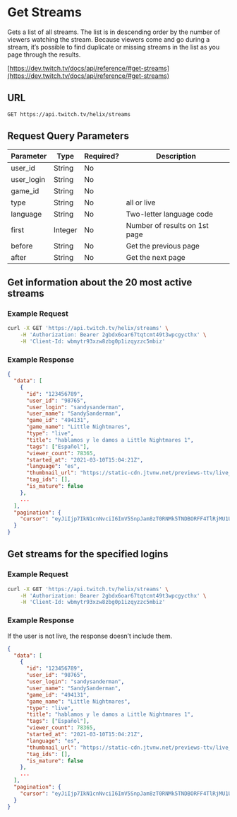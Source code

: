 # Get Streams

Gets a list of all streams. The list is in descending order by the number of viewers watching the stream. Because viewers come and go during a stream, it’s possible to find duplicate or missing streams in the list as you page through the results.

[https://dev.twitch.tv/docs/api/reference/#get-streams](https://dev.twitch.tv/docs/api/reference/#get-streams)

## URL

`GET https://api.twitch.tv/helix/streams`

## Request Query Parameters

| Parameter  | Type     | Required?  | Description                    |
|------------|----------|------------|--------------------------------|
| user_id    | String   | No         |                                |
| user_login | String   | No         |                                |
| game_id    | String   | No         |                                |
| type       | String   | No         | all or live                    |
| language   | String   | No         | Two-letter language code       |
| first      | Integer  | No         | Number of results on 1st page  |
| before     | String   | No         | Get the previous page          |
| after      | String   | No         | Get the next page              |

## Get information about the 20 most active streams 

### Example Request

``` bash
curl -X GET 'https://api.twitch.tv/helix/streams' \
    -H 'Authorization: Bearer 2gbdx6oar67tqtcmt49t3wpcgycthx' \
    -H 'Client-Id: wbmytr93xzw8zbg0p1izqyzzc5mbiz'

```

### Example Response

``` json
{
  "data": [
    {
      "id": "123456789",
      "user_id": "98765",
      "user_login": "sandysanderman",
      "user_name": "SandySanderman",
      "game_id": "494131",
      "game_name": "Little Nightmares",
      "type": "live",
      "title": "hablamos y le damos a Little Nightmares 1",
      "tags": ["Español"],
      "viewer_count": 78365,
      "started_at": "2021-03-10T15:04:21Z",
      "language": "es",
      "thumbnail_url": "https://static-cdn.jtvnw.net/previews-ttv/live_user_auronplay-{width}x{height}.jpg",
      "tag_ids": [],
      "is_mature": false
    },
    ...
  ],
  "pagination": {
    "cursor": "eyJiIjp7IkN1cnNvciI6ImV5SnpJam8zT0RNMk5TNDBORFF4TlRjMU1UY3hOU3dpWkNJNlptRnNjMlVzSW5RaU9uUnlkV1Y5In0sImEiOnsiQ3Vyc29yIjoiZXlKeklqb3hOVGs0TkM0MU56RXhNekExTVRZNU1ESXNJbVFpT21aaGJITmxMQ0owSWpwMGNuVmxmUT09In19"
  }
}
```

## Get streams for the specified logins

### Example Request

``` bash
curl -X GET 'https://api.twitch.tv/helix/streams' \
    -H 'Authorization: Bearer 2gbdx6oar67tqtcmt49t3wpcgycthx' \
    -H 'Client-Id: wbmytr93xzw8zbg0p1izqyzzc5mbiz'

```

### Example Response

If the user is not live, the response doesn’t include them. 

``` json
{
  "data": [
    {
      "id": "123456789",
      "user_id": "98765",
      "user_login": "sandysanderman",
      "user_name": "SandySanderman",
      "game_id": "494131",
      "game_name": "Little Nightmares",
      "type": "live",
      "title": "hablamos y le damos a Little Nightmares 1",
      "tags": ["Español"],
      "viewer_count": 78365,
      "started_at": "2021-03-10T15:04:21Z",
      "language": "es",
      "thumbnail_url": "https://static-cdn.jtvnw.net/previews-ttv/live_user_auronplay-{width}x{height}.jpg",
      "tag_ids": [],
      "is_mature": false
    },
    ...
  ],
  "pagination": {
    "cursor": "eyJiIjp7IkN1cnNvciI6ImV5SnpJam8zT0RNMk5TNDBORFF4TlRjMU1UY3hOU3dpWkNJNlptRnNjMlVzSW5RaU9uUnlkV1Y5In0sImEiOnsiQ3Vyc29yIjoiZXlKeklqb3hOVGs0TkM0MU56RXhNekExTVRZNU1ESXNJbVFpT21aaGJITmxMQ0owSWpwMGNuVmxmUT09In19"
  }
}
```